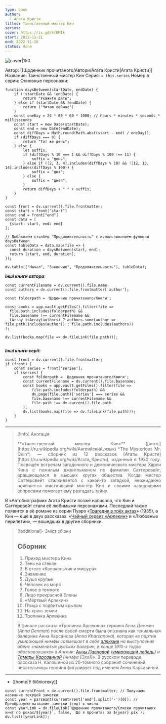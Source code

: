 ```yaml
---
type: book
author:
  - Агата Кристи
titles: Таинственный мистер Кин
series:
cover: https://is.gd/kfEMIk
start: 2022-11-21
end: 2022-11-26
status: done
---
```

![cover|150](Агата%20Кристи%20-%20Таинственный%20мистер%20Кин.jpg)

Автор: [[Щоденник прочитаного/Автори/Агата Кристи|Агата Кристи]]
Название: Таинственный мистер Кин
Серия: `= this.series`
Номер в серии:
Основные персонажи:

```dataviewjs
function daysBetween(startDate, endDate) {
	if (!startDate && !endDate) { 
		return "Укажите даты"; 
	} else if (startDate && !endDate) {
		return ("Читаю сейчас")
	}
	const oneDay = 24 * 60 * 60 * 1000; // hours * minutes * seconds * milliseconds
	const start = new Date(startDate);
	const end = new Date(endDate);
	const diffDays = Math.round(Math.abs((start - end) / oneDay));
	if (diffDays === 0) {
		return "Тот же день";   
	} else {
		let suffix;     
	    if (diffDays % 10 === 1 && diffDays % 100 !== 11) {
		    suffix = "день";     
	    } else if ([2, 3, 4].includes(diffDays % 10) && ![12, 13, 14].includes(diffDays % 100)) {
			suffix = "дня";     
		} else {       
			suffix = "дней";     
		}          
		return diffDays + " " + suffix;   
	} 
}  

const front = dv.current().file.frontmatter;
const start = front["start"]
const end = front["end"]
const data = [
  {start: start, end: end}
];

// Добавляем столбец "Продолжительность" с использованием функции daysBetween
const tableData = data.map(file => {
  const duration = daysBetween(start, end);
  return [start, end, duration];
});

dv.table(["Начал", "Закончил", "Продолжительность"], tableData);
```
***Інші книги автора***:
```dataviewjs
const currentFilename = dv.current().file.name;
const authors = dv.current().file.frontmatter['author'];

const folderpath = 'Щоденник прочитаного/Книги';

const books = app.vault.getFiles().filter(file =>
  file.path.includes(folderpath) &&
  file.basename !== currentFilename &&
  (Array.isArray(authors) ? authors.some(author => file.path.includes(author)) : file.path.includes(authors))
);

dv.list(books.map(file => dv.fileLink(file.path)));


```
***Інші книги серії:***
```dataviewjs
const front = dv.current().file.frontmatter;
if (front) {
	const series = front['series'];
	if (series) {
		const folderpath = 'Щоденник прочитаного/Книги';
		const currentFilename = dv.current().file.basename;
		const books = app.vault.getFiles().filter(file =>  
			file.path.includes(folderpath) && 
			dv.page(file.path)['series'] === series && 
			file.basename !== currentFilename &&
			file.path !== dv.current().file.path 
		);
		dv.list(books.map(file => dv.fileLink(file.path)));
	}
}

```

---
>[!info] Анотація
><p align="justify">**«Таинственный мистер Кин»** ([англ.](https://ru.wikipedia.org/wiki/Английский_язык) *The Mysterious Mr. Quin*) — сборник из 12 рассказов [Агаты Кристи](https://ru.wikipedia.org/wiki/Агата_Кристи), изданный в 1930 году. Посвящён встречам загадочного и демонического  мистера Харли Кина с пожилым джентльменом по фамилии Саттерсвейт,  вращающимся в высших кругах общества. Когда мистер Саттерсвейт  сталкивается с какой-то загадкой, неожиданно появляется мистический  мистер Кин и своими наводящими вопросами помогает ему разгадать тайну.</p>

В «Автобиографии» Агата Кристи позже написала, что Кин и Саттерсвейт стали её любимыми персонажами. Последний также появится в её романе из серии Пуаро «[Трагедия в трёх актах](https://ru.wikipedia.org/wiki/Трагедия_в_трёх_актах)» (1935), а Кин — ещё в двух рассказах: «[Чайный сервиз «Арлекин»](https://ru.wikipedia.org/wiki/Чайный_сервиз_«Арлекин») и «Любовные перипетии», — вошедших в другие сборники.

>[!additional]- Зміст збірки
> ## Сборник
>
> 1. Приход мистера Кина
> 2. Тень на стекле
> 3. В отеле «Колокольчик и мишура»
> 4. Знамение
> 5. Душа крупье
> 6. Человек из моря
> 7. Голос в темноте
> 8. Лицо прекрасной Елены
> 9. «Мёртвый Арлекин»
> 10. Птица с подбитым крылом
> 11. На краю земли
> 12. Тропинка Арлекина
>
> В финале рассказа «Тропинка Арлекина» героиня Анна Денмен (*Anna Denman*) после своей смерти была опознана как гениальная балерина Анна Харсанова (*Anna Kharsanova*), которая *«в партии умирающей нимфы совмещает в себе [аллюзии](https://ru.wikipedia.org/wiki/Аллюзия) на выступления обеих знаменитых русских балерин, в конце 1910-х годов обосновавшихся в Англии: [Анны Павловой](https://ru.wikipedia.org/wiki/Павлова,_Анна_Павловна) ([умирающий лебедь](https://ru.wikipedia.org/wiki/Лебедь_(Сен-Санс))) и [Тамары Карсавиной](https://ru.wikipedia.org/wiki/Карсавина,_Тамара_Платоновна) (нимфа [Эхо])»*. В русском переводе рассказа Н. Калошиной из 20-томного собрания  сочинений писательницы героиня фигурирует под именем Анны Карсавиной.

___
- [[home|У бібліотеку]]
```dataviewjs
const currentFront = dv.current().file.frontmatter; // Получаем название текущей заметки
const year = parseInt(currentFront['end'].split('-')[0]); // Преобразуем название заметки (год) в число
const yearLink = dv.fileLink(`Щоденник прочитаного/Списки прочитаних книг по роках/${year}`, false, `Що я прочитав за ${year} рік`);
dv.list([yearLink]);
```